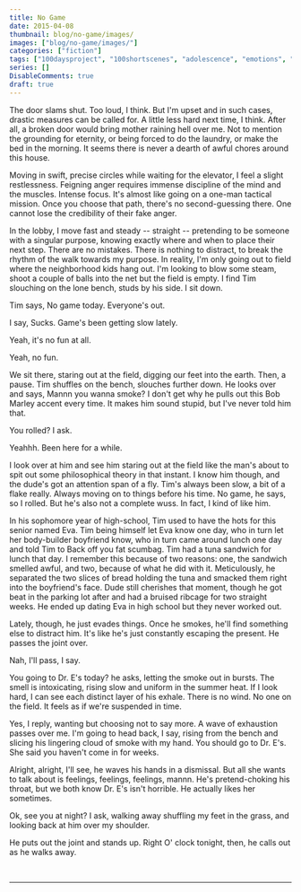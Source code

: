 ```yaml
---
title: No Game
date: 2015-04-08
thumbnail: blog/no-game/images/
images: ["blog/no-game/images/"]
categories: ["fiction"]
tags: ["100daysproject", "100shortscenes", "adolescence", "emotions", "friends", "growing-up", "life", "teenage"]
series: []
DisableComments: true
draft: true
---
```


The door slams shut. Too loud, I think. But I'm upset and in such cases, drastic measures can be called for. A little less hard next time, I think. After all, a broken door would bring mother raining hell over me. Not to mention the grounding for eternity, or being forced to do the laundry, or make the bed in the morning. It seems there is never a dearth of awful chores around this house.

Moving in swift, precise circles while waiting for the elevator, I feel a slight restlessness. Feigning anger requires immense discipline of the mind and the muscles. Intense focus. It's almost like going on a one-man tactical mission. Once you choose that path, there's no second-guessing there. One cannot lose the credibility of their fake anger.

In the lobby, I move fast and steady -- straight -- pretending to be someone with a singular purpose, knowing exactly where and when to place their next step. There are no mistakes. There is nothing to distract, to break the rhythm of the walk towards my purpose. In reality, I'm only going out to field where the neighborhood kids hang out. I'm looking to blow some steam, shoot a couple of balls into the net but the field is empty. I find Tim slouching on the lone bench, studs by his side. I sit down.

Tim says, No game today. Everyone's out.

I say, Sucks. Game's been getting slow lately.

Yeah, it's no fun at all.

Yeah, no fun.

We sit there, staring out at the field, digging our feet into the earth. Then, a pause. Tim shuffles on the bench, slouches further down. He looks over and says, Mannn you wanna smoke? I don't get why he pulls out this Bob Marley accent every time. It makes him sound stupid, but I've never told him that.

You rolled? I ask.

Yeahhh. Been here for a while.

I look over at him and see him staring out at the field like the man's about to spit out some philosophical theory in that instant. I know him though, and the dude's got an attention span of a fly. Tim's always been slow, a bit of a flake really. Always moving on to things before his time. No game, he says, so I rolled. But he's also not a complete wuss. In fact, I kind of like him.

In his sophomore year of high-school, Tim used to have the hots for this senior named Eva. Tim being himself let Eva know one day, who in turn let her body-builder boyfriend know, who in turn came around lunch one day and told Tim to Back off you fat scumbag. Tim had a tuna sandwich for lunch that day. I remember this because of two reasons: one, the sandwich smelled awful, and two, because of what he did with it. Meticulously, he separated the two slices of bread holding the tuna and smacked them right into the boyfriend's face. Dude still cherishes that moment, though he got beat in the parking lot after and had a bruised ribcage for two straight weeks. He ended up dating Eva in high school but they never worked out.

Lately, though, he just evades things. Once he smokes, he'll find something else to distract him. It's like he's just constantly escaping the present. He passes the joint over.

Nah, I'll pass, I say.

You going to Dr. E's today? he asks, letting the smoke out in bursts. The smell is intoxicating, rising slow and uniform in the summer heat. If I look hard, I can see each distinct layer of his exhale. There is no wind. No one on the field. It feels as if we're suspended in time.

Yes, I reply, wanting but choosing not to say more. A wave of exhaustion passes over me. I'm going to head back, I say, rising from the bench and slicing his lingering cloud of smoke with my hand. You should go to Dr. E's. She said you haven't come in for weeks.

Alright, alright, I'll see, he waves his hands in a dismissal. But all she wants to talk about is feelings, feelings, feelings, mannn. He's pretend-choking his throat, but we both know Dr. E's isn't horrible. He actually likes her sometimes.

Ok, see you at night? I ask, walking away shuffling my feet in the grass, and looking back at him over my shoulder.

He puts out the joint and stands up. Right O' clock tonight, then, he calls out as he walks away.

<br>

---